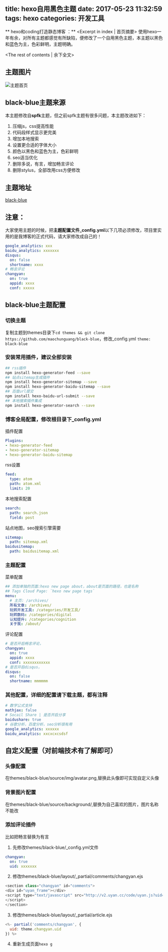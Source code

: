 title: hexo自用黑色主题
date: 2017-05-23 11:32:59
tags: hexo
categories: 开发工具
---
** hexo和coding打造静态博客 ：** <Excerpt in index | 首页摘要\>
使用hexo一年有余，对所有主题都感觉有所缺陷，便修改了一个自用黑色主题，本主题以黑色和蓝色为主，色彩鲜明，主题明确。	
<!-- more -->
<The rest of contents | 余下全文\>

## 主题图片
![主题首页](http://o7kalf5h3.bkt.clouddn.com/blog-index.png) 

## black-blue主题来源
本主题修改自**spfk**主题，但之前spfk主题有很多问题，本主题改进如下：
1. 压缩js，css提高性能
2. 代码段样式显示更完美
3. 增加本地搜索
4. 设置更合适的字体大小
5. 颜色以黑色和蓝色为主，色彩鲜明
6. seo适当优化
7. 删除多说，有言，增加畅言评论
8. 删除stylus，全部改用css方便修改

## 主题地址
[black-blue](https://github.com/maochunguang/black-blue)

## 注意：
大家使用主题的时候，把**主题配置文件_config.yml**以下几项必须修改，项目里实用的是我博客的正式代码，请大家修改成自己的！
```yml
google_analytics: xxx
baidu_analytics: xxxxxxx
disqus:
  on: false
  shortname: xxxx
# 畅言评论
changyan:
  on: true
  appid: xxxx
  conf: xxxxx

```
## black-blue主题配置
### 切换主题
复制主题到themes目录下`cd themes && git clone https://github.com/maochunguang/black-blue`，修改_config.yml `theme: black-blue`

### 安装常用插件，建议全部安装
```bash
## rss插件
npm install hexo-generator-feed --save
## 站点sitemap生成插件
npm install hexo-generator-sitemap --save
npm install hexo-generator-baidu-sitemap --save
## 百度url提交
npm install hexo-baidu-url-submit --save
## 本地搜索插件集成
npm install hexo-generator-search --save
```
### 博客全局配置，修改根目录下_config.yml
插件配置
```yml
Plugins:
- hexo-generator-feed
- hexo-generator-sitemap
- hexo-generator-baidu-sitemap
```
rss设置
```yml
feed:
  type: atom
  path: atom.xml
  limit: 20
```
本地搜索配置
```yml
search:
  path: search.json
  field: post
```
站点地图，seo搜索引擎需要
```yml
sitemap:
  path: sitemap.xml
baidusitemap:
  path: baidusitemap.xml
```
### 主题配置
菜单配置
```yml
## 添加单独的页面:hexo new page about，about是页面的路径，也是名称
## Tags Cloud Page: `hexo new page tags`
menu:
  # 主页: /archives/
  所有文章: /archives/
  玩转开发工具: /categories/开发工具/
  玩转数码: /categories/digital
  认知提升: /categories/cognition
  关于我: /about/
```
评论配置
```yml
# 是否开启畅言评论，
changyan:
  on: true
  appid: xxxx
  conf: xxxxxxxxxxxx
# 是否开启disqus，
disqus:
  on: false
  shortname: mmmmmm
```

### 其他配置，**详细的配置请下载主题，都有注释**
```yml
# 数学公式支持
mathjax: false
# Socail Share | 是否开启分享
baidushare: true
# 谷歌分析，百度分析，seo分析很有用
google_analytics: xxxxxx
baidu_analytics: xxcxcxcsdsf

```
## 自定义配置（对前端技术有了解即可）
### 头像配置
在themes/black-blue/source/img/avatar.png,替换此头像即可实现自定义头像

### 背景图片配置
在themes/black-blue/source/background/,替换为自己喜欢的图片，图片名称不能改

### 添加评论插件
比如把畅言替换为有言
1. 先修改themes/black-blue/_config.yml文件
```yml
changyan:
  on: true
  uid: xxxxxxx
```
2. 修改themes/black-blue/layout/_partial/comments/changyan.ejs
```js
<section class="changyan" id="comments">
<div id="uyan_frame"></div>
<script type="text/javascript" src="http://v2.uyan.cc/code/uyan.js?uid=<%= uid%>">
</script>
</section>
```
3. 修改themes/black-blue/layout/_partial/article.ejs
```js
<%- partial('comments/changyan', {
  uid: theme.changyan.uid
}) %>
```
4. 重新生成页面`hexo g`
